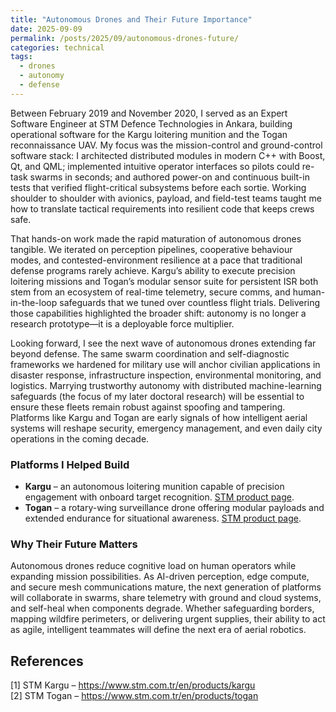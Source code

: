 ```yaml
---
title: "Autonomous Drones and Their Future Importance"
date: 2025-09-09
permalink: /posts/2025/09/autonomous-drones-future/
categories: technical
tags:
  - drones
  - autonomy
  - defense
---
```


Between February 2019 and November 2020, I served as an Expert Software Engineer at STM Defence Technologies in Ankara, building operational software for the Kargu loitering munition and the Togan reconnaissance UAV. My focus was the mission-control and ground-control software stack: I architected distributed modules in modern C++ with Boost, Qt, and QML; implemented intuitive operator interfaces so pilots could re-task swarms in seconds; and authored power-on and continuous built-in tests that verified flight-critical subsystems before each sortie. Working shoulder to shoulder with avionics, payload, and field-test teams taught me how to translate tactical requirements into resilient code that keeps crews safe.

That hands-on work made the rapid maturation of autonomous drones tangible. We iterated on perception pipelines, cooperative behaviour modes, and contested-environment resilience at a pace that traditional defense programs rarely achieve. Kargu’s ability to execute precision loitering missions and Togan’s modular sensor suite for persistent ISR both stem from an ecosystem of real-time telemetry, secure comms, and human-in-the-loop safeguards that we tuned over countless flight trials. Delivering those capabilities highlighted the broader shift: autonomy is no longer a research prototype—it is a deployable force multiplier.

Looking forward, I see the next wave of autonomous drones extending far beyond defense. The same swarm coordination and self-diagnostic frameworks we hardened for military use will anchor civilian applications in disaster response, infrastructure inspection, environmental monitoring, and logistics. Marrying trustworthy autonomy with distributed machine-learning safeguards (the focus of my later doctoral research) will be essential to ensure these fleets remain robust against spoofing and tampering. Platforms like Kargu and Togan are early signals of how intelligent aerial systems will reshape security, emergency management, and even daily city operations in the coming decade.

### Platforms I Helped Build

- **Kargu** – an autonomous loitering munition capable of precision engagement with onboard target recognition. [STM product
  page](https://www.stm.com.tr/en/products/kargu).
- **Togan** – a rotary-wing surveillance drone offering modular payloads and extended endurance for situational awareness.
  [STM product page](https://www.stm.com.tr/en/products/togan).

### Why Their Future Matters

Autonomous drones reduce cognitive load on human operators while expanding mission possibilities. As AI-driven perception,
edge compute, and secure mesh communications mature, the next generation of platforms will collaborate in swarms, share
telemetry with ground and cloud systems, and self-heal when components degrade. Whether safeguarding borders, mapping wildfire
perimeters, or delivering urgent supplies, their ability to act as agile, intelligent teammates will define the next era of aerial
robotics.

## References

[1] STM Kargu – https://www.stm.com.tr/en/products/kargu  
[2] STM Togan – https://www.stm.com.tr/en/products/togan
